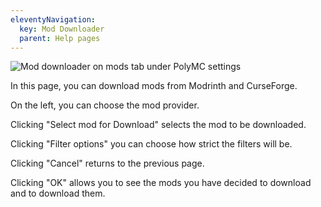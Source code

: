 ```yaml
---
eleventyNavigation:
  key: Mod Downloader
  parent: Help pages
--- 
```


![Mod downloader on mods tab under PolyMC settings](/img/Mod-platform.png)

In this page, you can download mods from Modrinth and CurseForge.

On the left, you can choose the mod provider.

Clicking "Select mod for Download" selects the mod to be downloaded.

Clicking "Filter options" you can choose how strict the filters will be.

Clicking "Cancel" returns to the previous page.

Clicking "OK" allows you to see the mods you have decided to download and to download them.

